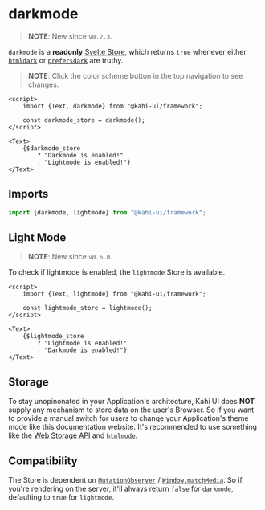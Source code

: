 # darkmode

> **NOTE**: New since `v0.2.3`.

`darkmode` is a **readonly** [Svelte Store](https://svelte.dev/docs#svelte_store), which returns `true` whenever either [`htmldark`](./htmlmode.md) or [`prefersdark`](./prefersscheme.md) are truthy.

> **NOTE**: Click the color scheme button in the top navigation to see changes.

```svelte {title="darkmode Preview" mode="repl"}
<script>
    import {Text, darkmode} from "@kahi-ui/framework";

    const darkmode_store = darkmode();
</script>

<Text>
    {$darkmode_store
        ? "Darkmode is enabled!"
        : "Lightmode is enabled!"}
</Text>
```

## Imports

```javascript {title="darkmode Imports"}
import {darkmode, lightmode} from "@kahi-ui/framework";
```

## Light Mode

> **NOTE**: New since `v0.6.0`.

To check if lightmode is enabled, the `lightmode` Store is available.

```svelte {title="darkmode Light Mode" mode="repl"}
<script>
    import {Text, lightmode} from "@kahi-ui/framework";

    const lightmode_store = lightmode();
</script>

<Text>
    {$lightmode_store
        ? "Lightmode is enabled!"
        : "Darkmode is enabled!"}
</Text>
```

## Storage

To stay unopinonated in your Application's architecture, Kahi UI does **NOT** supply any mechanism to store data on the user's Browser. So if you want to provide a manual switch for users to change your Application's theme mode like this documentation website. It's recommended to use something like the [Web Storage API](https://developer.mozilla.org/en-US/docs/Web/API/Web_Storage_API) and [`htmlmode`](./htmlmode.md).

## Compatibility

The Store is dependent on [`MutationObserver`](https://developer.mozilla.org/en-US/docs/Web/API/MutationObserver) / [`Window.matchMedia`](https://developer.mozilla.org/en-US/docs/Web/API/Window/matchMedia). So if you're rendering on the server, it'll always return `false` for `darkmode`, defaulting to `true` for `lightmode`.
